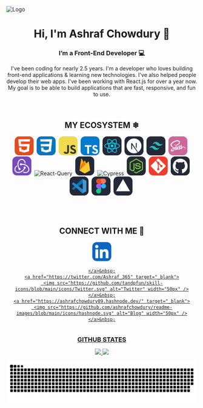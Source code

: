 ![Logo](https://github.com/ashrafchowdury/readme-images/blob/main/17e58cf9-789f-4b5e-bc9e-b685cec09c93.png)

<h1 align="center">Hi, I'm Ashraf Chowdury 👋</h1>
<h3 align="center">I’m a Front-End Developer 💻</h3>

<p align="center">
I've been coding for nearly 2.5 years. I'm a developer who loves building front-end applications & learning new technologies. I've also helped people develop their web apps. I've been working with React.js for over a year now. My goal is to be able to build applications that are fast, responsive, and fun to use.
</p>


<br />


<h2 align="center">MY ECOSYSTEM ❄</h2>

<div align="center">

 <img src="https://github.com/tandpfun/skill-icons/blob/main/icons/HTML.svg" alt="HTML" width="50px" />&nbsp;
 <img src="https://github.com/tandpfun/skill-icons/blob/main/icons/CSS.svg" alt="CSS" width="50px" />&nbsp;
 <img src="https://github.com/tandpfun/skill-icons/blob/main/icons/JavaScript.svg" alt="javascript" width="50px" />&nbsp;
 <img src="https://github.com/tandpfun/skill-icons/blob/main/icons/TypeScript.svg" alt="TypeScript" width="50px" />&nbsp;
 <img src="https://github.com/tandpfun/skill-icons/blob/main/icons/React-Dark.svg" alt="Reactjs" width="50px" />&nbsp;
 <img src="https://github.com/tandpfun/skill-icons/blob/main/icons/NextJS-Dark.svg" alt="Nextjs" width="50px" />&nbsp;
 <img src="https://github.com/tandpfun/skill-icons/blob/main/icons/TailwindCSS-Dark.svg" alt="Tailwind" width="50px" />&nbsp;
 <img src="https://github.com/tandpfun/skill-icons/blob/main/icons/Sass.svg" alt="SCSS" width="50px" />&nbsp;
 <img src="https://github.com/tandpfun/skill-icons/blob/main/icons/Redux.svg" alt="Redux" width="50px" />&nbsp;
 <img src="https://github.com/ashrafchowdury/readme-images/blob/main/icons/query13.svg" alt="React-Query" width="50px" />&nbsp;
 <img src="https://github.com/tandpfun/skill-icons/blob/main/icons/Firebase-Dark.svg" alt="Firebase" width="50px" />&nbsp;
 <img src="https://github.com/ashrafchowdury/readme-images/blob/main/icons/Cypress.svg" alt="Cypress" width="50px" />&nbsp;
 <img src="https://github.com/tandpfun/skill-icons/blob/main/icons/NodeJS-Dark.svg" alt="Node.js" width="50px" />&nbsp;
 <img src="https://github.com/tandpfun/skill-icons/blob/main/icons/Git.svg" alt="Git" width="50px" />&nbsp;
 <img src="https://github.com/tandpfun/skill-icons/blob/main/icons/Github-Dark.svg" alt="Github" width="50px" />&nbsp;
 <img src="https://github.com/tandpfun/skill-icons/blob/main/icons/VSCode-Dark.svg" alt="VScode" width="50px" />&nbsp;
 <img src="https://github.com/tandpfun/skill-icons/blob/main/icons/Figma-Dark.svg" alt="Figma" width="50px" />&nbsp;
 <img src="https://github.com/tandpfun/skill-icons/blob/main/icons/Vercel-Dark.svg" alt="Vercel" width="50px" />&nbsp;
 
</div>



<br />
<br />


<h2 align="center">CONNECT WITH ME 💬</h2>
<div align="center">
    <a  href="https://www.linkedin.com/in/ashraf-chowdury-297301206/" target="_blank">
     <img src="https://github.com/tandpfun/skill-icons/blob/main/icons/LinkedIn.svg" alt="In" width="50px" />
      
    </a>&nbsp;
    <a href="https://twitter.com/Ashraf_365" target="_blank">
     <img src="https://github.com/tandpfun/skill-icons/blob/main/icons/Twitter.svg" alt="Twitter" width="50px" />
    </a>&nbsp;
    <a href="https://ashrafchowdury09.hashnode.dev/" target="_blank">
     <img src="https://github.com/ashrafchowdury/readme-images/blob/main/icons/hashnode.svg" alt="Blog" width="50px" />
    </a>&nbsp;
 
</div>


<br />


<div align="center">
<h3 align="center" style="margin: 5px 10px;">GITHUB STATES</h3> 

<p align="center">
  <a href="https://github.com/ashrafchowdury">
  <img width="49.5%" src="https://github-readme-stats.vercel.app/api?username=ashrafchowdury&show_icons=true&theme=dark&hide_border=true&icon_color=68ACFE" />
  <img width="49.5%" src="https://github-readme-streak-stats.herokuapp.com/?user=ashrafchowdury&theme=dark&hide_border=true&ring=68ACFE&fire=FFC400&currStreakLabel=68ACFE" />
  </a>
</p>
</div


<br />
 

<p align="center">
  <img  src="https://raw.githubusercontent.com/Elanza-48/Elanza-48/main/resources/img/github-contribution-grid-snake.svg"
    alt="example" />
</p>


